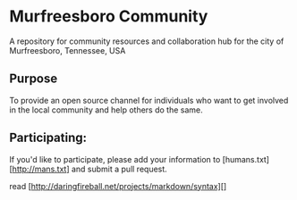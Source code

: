 # Murfreesboro Community
A repository for community resources and collaboration hub for the city of Murfreesboro, Tennessee, USA

## Purpose
To provide an open source channel for individuals who want to get involved in the local community and help
others do the same.

## Participating:

If you'd like to participate, please add your information to [humans.txt][http://mans.txt] and submit a pull request.

read [http://daringfireball.net/projects/markdown/syntax][]
